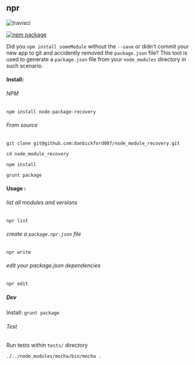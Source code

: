 ## npr

![travisci](https://travis-ci.org/danbickford007/node-package-recovery.svg?branch=master)

[![npm package](https://nodei.co/npm/node-package-recovery.png?downloads=true&downloadRank=true&stars=true)](https://www.npmjs.com/package/node-package-recovery)

Did you `npm install someModule` without the `--save` or didn't commit your new app to git 
and accidently removed the `package.json` file? This tool is used to generate a `package.json` 
file from your `node_modules` directory in such scenario.

#### Install:

###### NPM

`npm install node-package-recovery`

###### From source

`git clone git@github.com:danbickford007/node_module_recovery.git`

`cd node_module_recovery`

`npm install`

`grunt package`

#### Usage :

###### list all modules and versions

`npr list`

###### create a `package.npr.json` file

`npr write`

###### edit your package.json dependencies

`npr edit`

##### Dev

Install: `grunt package`

###### Test

Run tests within `tests/` directory

`./../node_modules/mocha/bin/mocha .`
